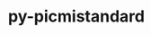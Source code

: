 ---
title: "py-picmistandard"
layout: cache
categories: [package, v0.18.0]
meta: {"versions": ["0.0.19"], "compilers": ["gcc@=7.5.0"], "oss": ["ubuntu18.04"], "platforms": ["linux"], "targets": ["x86_64"], "stacks": ["e4s", "root"], "num_specs": 1, "num_specs_by_stack": {"e4s": 1, "root": 1}}
spec_details: [{"hash": "beuo6ugjueyf2xhg6s7rr3o5w7vs63dp", "compiler": "gcc@=7.5.0", "versions": ["0.0.19"], "os": "ubuntu18.04", "platform": "linux", "target": "x86_64", "variants": [], "stacks": ["e4s", "root"], "size": "-", "tarball": "https://binaries.spack.io/releases/v0.18.0/build_cache/linux-ubuntu18.04-x86_64/gcc-7.5.0/py-picmistandard-0.0.19/linux-ubuntu18.04-x86_64-gcc-7.5.0-py-picmistandard-0.0.19-beuo6ugjueyf2xhg6s7rr3o5w7vs63dp.spack"}]
---